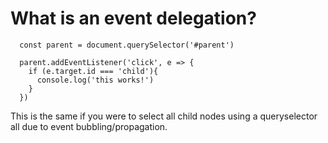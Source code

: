 # What is an event delegation?

      const parent = document.querySelector('#parent')

      parent.addEventListener('click', e => {
        if (e.target.id === 'child'){
          console.log('this works!')
        }
      })

This is the same if you were to select all child nodes using a queryselector all due to event bubbling/propagation.
